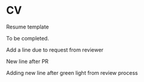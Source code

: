 # CV
Resume template

To be completed.

Add a line due to request from reviewer

New line after PR

Adding new line after green light from review process

